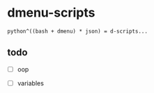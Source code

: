 # dmenu-scripts

`python^((bash + dmenu) * json) = d-scripts...`

## todo

- [ ] oop
- [ ] variables

